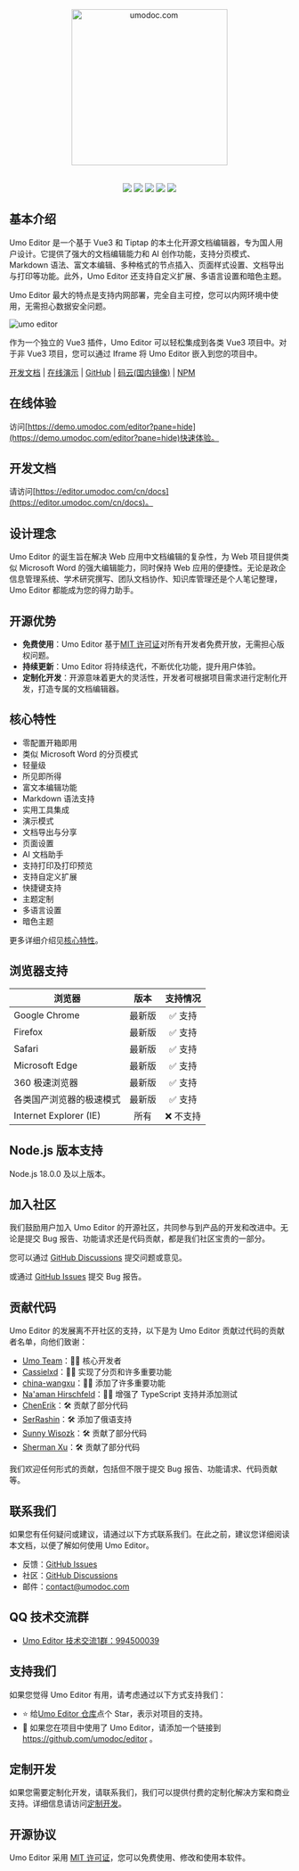 <p style="text-align: center; margin: 2rem 0;">
<a href="https://umodoc.com" target="_blank"><img src="https://unpkg.com/@umoteam/editor-external@latest/static/logo.svg" alt="umodoc.com" width="280" /></a>
</p>

<p style="text-align: center;">
<a href="https://github.com/umodoc/editor/blob/main/LICENSE" target="_blank"><img src="https://img.shields.io/npm/l/@umoteam/editor" /></a>
<a href="https://www.npmjs.com/package/@umoteam/editor" target="_blank"><img src="https://img.shields.io/npm/v/@umoteam/editor" /></a>
<a href="https://www.npmjs.com/package/@umoteam/editor" target="_blank"><img src="https://img.shields.io/npm/d18m/@umoteam/editor" /></a>
<a href="https://www.npmjs.com/package/@umoteam/editor" target="_blank"><img src="https://img.shields.io/npm/unpacked-size/%40umoteam%2Feditor" /></a>
<a href="https://github.com/umodoc/editor/commits" target="_blank"><img src="https://img.shields.io/github/commit-activity/m/umodoc/editor" /></a>
</p>

## 基本介绍

Umo Editor 是一个基于 Vue3 和 Tiptap 的本土化开源文档编辑器，专为国人用户设计。它提供了强大的文档编辑能力和 AI 创作功能，支持分页模式、Markdown 语法、富文本编辑、多种格式的节点插入、页面样式设置、文档导出与打印等功能。此外，Umo Editor 还支持自定义扩展、多语言设置和暗色主题。

Umo Editor 最大的特点是支持内网部署，完全自主可控，您可以内网环境中使用，无需担心数据安全问题。

<img src="https://unpkg.com/@umoteam/editor-external@latest/static/umo-editor-cn@2x.png" alt="umo editor" />

作为一个独立的 Vue3 插件，Umo Editor 可以轻松集成到各类 Vue3 项目中。对于非 Vue3 项目，您可以通过 Iframe 将 Umo Editor 嵌入到您的项目中。

[开发文档](https://editor.umodoc.com/cn/docs) | [在线演示](https://demo.umodoc.com/editor?lang=zh-CN) | [GitHub](https://github.com/umodoc/editor) | [码云(国内镜像)](https://gitee.com/umodoc/editor) | [NPM](https://www.npmjs.com/package/@umoteam/editor)

## 在线体验

访问[https://demo.umodoc.com/editor?pane=hide](https://demo.umodoc.com/editor?pane=hide)快速体验。

## 开发文档

请访问[https://editor.umodoc.com/cn/docs](https://editor.umodoc.com/cn/docs)。

## 设计理念

Umo Editor 的诞生旨在解决 Web 应用中文档编辑的复杂性，为 Web 项目提供类似 Microsoft Word 的强大编辑能力，同时保持 Web 应用的便捷性。无论是政企信息管理系统、学术研究撰写、团队文档协作、知识库管理还是个人笔记整理，Umo Editor 都能成为您的得力助手。

## 开源优势

- **免费使用**：Umo Editor 基于[MIT 许可证](https://github.com/umo-editor/umo-editor/blob/main/LICENSE)对所有开发者免费开放，无需担心版权问题。
- **持续更新**：Umo Editor 将持续迭代，不断优化功能，提升用户体验。
- **定制化开发**：开源意味着更大的灵活性，开发者可根据项目需求进行定制化开发，打造专属的文档编辑器。

## 核心特性

- 零配置开箱即用
- 类似 Microsoft Word 的分页模式
- 轻量级
- 所见即所得
- 富文本编辑功能
- Markdown 语法支持
- 实用工具集成
- 演示模式
- 文档导出与分享
- 页面设置
- AI 文档助手
- 支持打印及打印预览
- 支持自定义扩展
- 快捷键支持
- 主题定制
- 多语言设置
- 暗色主题

更多详细介绍见[核心特性](https://editor.umodoc.com/cn/docs/features)。

## 浏览器支持

| 浏览器                   |  版本  | 支持情况  |
| ------------------------ | :----: | :-------: |
| Google Chrome            | 最新版 |  ✅ 支持  |
| Firefox                  | 最新版 |  ✅ 支持  |
| Safari                   | 最新版 |  ✅ 支持  |
| Microsoft Edge           | 最新版 |  ✅ 支持  |
| 360 极速浏览器           | 最新版 |  ✅ 支持  |
| 各类国产浏览器的极速模式 | 最新版 |  ✅ 支持  |
| Internet Explorer (IE)   |  所有  | ❌ 不支持 |

## Node.js 版本支持

Node.js 18.0.0 及以上版本。

## 加入社区

我们鼓励用户加入 Umo Editor 的开源社区，共同参与到产品的开发和改进中。无论是提交 Bug 报告、功能请求还是代码贡献，都是我们社区宝贵的一部分。

您可以通过 [GitHub Discussions](https://github.com/umodoc/editor/discussions) 提交问题或意见。

或通过 [GitHub Issues](https://github.com/umodoc/editor/issues) 提交 Bug 报告。

## 贡献代码

Umo Editor 的发展离不开社区的支持，以下是为 Umo Editor 贡献过代码的贡献者名单，向他们致谢：

- [Umo Team](https://github.com/umodoc)：👨‍💻 核心开发者
- [Cassielxd](https://github.com/Cassielxd)：💪🏻 实现了分页和许多重要功能
- [china-wangxu](https://github.com/china-wangxu)：💪🏻 添加了许多重要功能
- [Na'aman Hirschfeld](https://github.com/Goldziher)：💪🏻 增强了 TypeScript 支持并添加测试
- [ChenErik](https://github.com/ChenErik)：🛠️ 贡献了部分代码
- [SerRashin](https://github.com/SerRashin)：🛠️ 添加了俄语支持
- [Sunny Wisozk](https://github.com/SunnyWisozk)：🛠️ 贡献了部分代码
- [Sherman Xu](https://github.com/xuzhenjun130)：🛠️ 贡献了部分代码

我们欢迎任何形式的贡献，包括但不限于提交 Bug 报告、功能请求、代码贡献等。

## 联系我们

如果您有任何疑问或建议，请通过以下方式联系我们。在此之前，建议您详细阅读本文档，以便了解如何使用 Umo Editor。

- 反馈：[GitHub Issues](https://github.com/umodoc/editor/issues)
- 社区：[GitHub Discussions](https://github.com/umodoc/editor/discussions)
- 邮件：[contact@umodoc.com](mailto:contact@umodoc.com)

## QQ 技术交流群

- [Umo Editor 技术交流1群：994500039](https://qm.qq.com/cgi-bin/qm/qr?k=BH_TYEK3Om0BkN4VMT9TQLRvHzEhkUvp&jump_from=webapi&authKey=xIMvInBso7hjJHh8+44+8IMHhLjvpegQJC0wFtZRir76+vgrBFcw98FVoqCxV7XX)

## 支持我们

如果您觉得 Umo Editor 有用，请考虑通过以下方式支持我们：

- ⭐ 给[Umo Editor 仓库](https://github.com/umodoc/editor)点个 Star，表示对项目的支持。
- 🔗 如果您在项目中使用了 Umo Editor，请添加一个链接到 https://github.com/umodoc/editor 。

## 定制开发

如果您需要定制化开发，请联系我们，我们可以提供付费的定制化解决方案和商业支持。详细信息请访问[定制开发](https://editor.umodoc.com/cn/docs/customization)。

## 开源协议

Umo Editor 采用 [MIT 许可证](./LICENSE)，您可以免费使用、修改和使用本软件。

